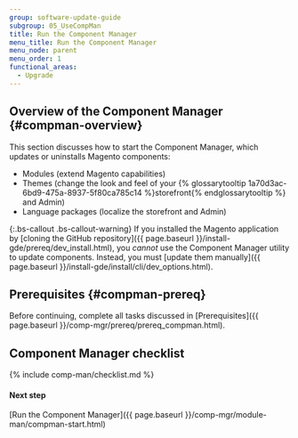 ```yaml
---
group: software-update-guide
subgroup: 05_UseCompMan
title: Run the Component Manager
menu_title: Run the Component Manager
menu_node: parent
menu_order: 1
functional_areas:
  - Upgrade
---
```


## Overview of the Component Manager {#compman-overview}

This section discusses how to start the Component Manager, which updates or uninstalls Magento components:

*	Modules (extend Magento capabilities)
*	Themes (change the look and feel of your {% glossarytooltip 1a70d3ac-6bd9-475a-8937-5f80ca785c14 %}storefront{% endglossarytooltip %} and Admin)
*	Language packages (localize the storefront and Admin)

{:.bs-callout .bs-callout-warning}
If you installed the Magento application by [cloning the GitHub repository]({{ page.baseurl }}/install-gde/prereq/dev_install.html), you _cannot_ use the Component Manager utility to update components. Instead, you must [update them manually]({{ page.baseurl }}/install-gde/install/cli/dev_options.html).

## Prerequisites {#compman-prereq}

Before continuing, complete all tasks discussed in [Prerequisites]({{ page.baseurl }}/comp-mgr/prereq/prereq_compman.html).

## Component Manager checklist
{% include comp-man/checklist.md %}

#### Next step
[Run the Component Manager]({{ page.baseurl }}/comp-mgr/module-man/compman-start.html)

